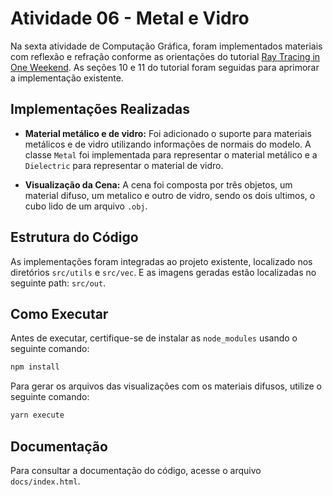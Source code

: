 # Atividade 06 - Metal e Vidro

Na sexta atividade de Computação Gráfica, foram implementados materiais com reflexão e refração conforme as orientações do tutorial [Ray Tracing in One Weekend](https://raytracing.github.io/books/RayTracingInOneWeekend.html). As seções 10 e 11 do tutorial foram seguidas para aprimorar a implementação existente.

## Implementações Realizadas

- **Material metálico e de vidro:** Foi adicionado o suporte para materiais metálicos e de vidro utilizando informações de normais do modelo. A classe `Metal` foi implementada para representar o material metálico e a `Dielectric` para representar o material de vidro.

- **Visualização da Cena:** A cena foi composta por três objetos, um material difuso, um metalico e outro de vidro, sendo os dois ultimos, o cubo lido de um arquivo `.obj`.

## Estrutura do Código

As implementações foram integradas ao projeto existente, localizado nos diretórios `src/utils` e `src/vec`. E as imagens geradas estão localizadas no seguinte path: `src/out`.

## Como Executar

Antes de executar, certifique-se de instalar as `node_modules` usando o seguinte comando:

```bash
npm install
```

Para gerar os arquivos das visualizações com os materiais difusos, utilize o seguinte comando:

```bash
yarn execute
```

## Documentação

Para consultar a documentação do código, acesse o arquivo `docs/index.html`.